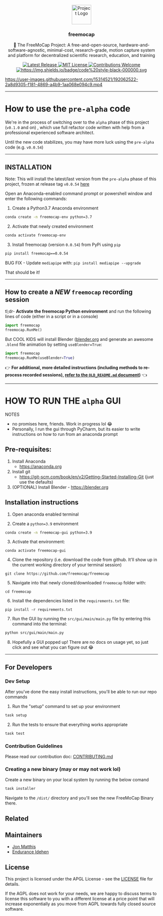 <p align="center">
    <img src="https://raw.githubusercontent.com/freemocap/freemocap/main/assets/logo/freemocap-logo-black-border.svg" height="64" alt="Project Logo">
</p>
<h3 align="center">freemocap</h3>
<p align="center">📝 The FreeMoCap Project: A free-and-open-source, hardware-and-software-agnostic, minimal-cost, research-grade, motion capture system and platform for decentralized scientific research, education, and training</p>
<p align="center">
    <a href="https://github.com/freemocap/freemocap/releases/latest">
        <img src="https://img.shields.io/github/release/freemocap/freemocap.svg" alt="Latest Release">
    </a>
    <a href="https://github.com/freemocap/freemocap/blob/main/LICENSE">
        <img src="https://img.shields.io/badge/license-AGPL-blue.svg" alt="MIT License">
    </a>
    <a href="https://github.com/freemocap/freemocap/issues">
        <img src="https://img.shields.io/badge/contributions-welcome-ff69b4.svg" alt="Contributions Welcome">
    </a>
  <a href="https://github.com/psf/black">
    <img alt="https://img.shields.io/badge/code%20style-black-000000.svg" src="https://img.shields.io/badge/code%20style-black-000000.svg">
  </a>
</p>


https://user-images.githubusercontent.com/15314521/192062522-2a8d9305-f181-4869-a4b9-1aa068e094c9.mp4


___
# How to use the `pre-alpha` code


We're in the process of switching over to the `alpha` phase of this project (`v0.1.0` and on) , which use full refactor code written with help from a professional experienced software architect. 

Until the new code stabilizes, you may have more luck using the `pre-alpha` code (e.g. `v0.0.54`)

---
## INSTALLATION 

Note: This will install the latest/last version from the `pre-alpha` phase of this project, frozen at release tag `v0.0.54` [here](https://github.com/freemocap/freemocap/releases/tag/v0.0.54)

Open an Anaconda-enabled command prompt or powershell window and enter the following commands:

1) Create a Python3.7 Anaconda environment
```bash 
conda create -n freemocap-env python=3.7
``` 

2) Activate that newly created environment
```bash
conda activate freemocap-env
```
3) Install freemocap (version `0.0.54`)  from PyPi using `pip`
```bash
pip install freemocap==0.0.54
```

BUG FIX - Update `mediapipe` with: `pip install mediapipe --upgrade`

That should be it!
___
##  How to create a *NEW* `freemocap` recording session

tl;dr- **Activate the freemocap Python environment** and run the following lines of code (either in a script or in a console)

```python
import freemocap
freemocap.RunMe()
```

But COOL KIDS will install Blender ([blender.org](https://blender.org) and generate an awesome `.blend` file animation by setting `useBlender=True`: 

```python
import freemocap
freemocap.RunMe(useBlender=True)
```

:point_right: **For additional, more detailed instructions (including methods to re-process recorded sessions), [refer to the `OLD_README.md` document](https://github.com/freemocap/freemocap/blob/main/OLD_README.md))** :point_left: 

___

#  HOW TO RUN THE `alpha` GUI

NOTES
- no promises here, friends. Work in progress lol :joy:    
- Personally, I run the gui through PyCharm, but its easier to write instructions on how to run from an anaconda prompt
 
## Pre-requisites:
1. Install Anaconda
    - https://anaconda.org
2. Install git 
     - https://git-scm.com/book/en/v2/Getting-Started-Installing-Git (just use the defaults)  
3. (OPTIONAL) Install Blender - https://blender.org

## Installation instructions

1. Open anaconda enabled terminal

2. Create a `python=3.9` environment
```bash
conda create -n freemocap-gui python=3.9
```

3. Activate that environment:
```
conda activate freemocap-gui
```

4. Clone the repository (i.e. download the code from github. It'll show up in the current working directory of your terminal session)
```
git clone https://github.com/freemocap/freemocap
```

5. Navigate into that newly cloned/downloaded `freemocap` folder with:
```
cd freemocap
```

6. Install the dependencies listed in the `requirements.txt` file:
```
pip install -r requirements.txt
```
7. Run the GUI by running the `src/gui/main/main.py` file by entering this command into the terminal:

```bash
python src/gui/main/main.py
```

8. Hopefully a GUI popped up! There are no docs on usage yet, so just click and see what you can figure out :joy:


___


## For Developers

### Dev Setup

After you've done the easy install instructions, you'll be able to run our repo commands

1. Run the "setup" command to set up your environment
```bash
task setup
```
2. Run the tests to ensure that everything works appropriate
```bash
task test
```

### Contribution Guidelines

Please read our contribution doc: [CONTRIBUTING.md](CONTRIBUTING.md)

### Creating a new binary (may or may not work lol)

Create a new binary on your local system by running the below comand
```bash
task installer
```

Navigate to the `/dist/` directory and you'll see the new FreeMoCap Binary there.

## Related

[//]: # (* [project-name]&#40;#&#41; - Project description)

## Maintainers

* [Jon Matthis](https://github.com/jonmatthis)
* [Endurance Idehen](https://github.com/endurance)

## License
This project is licensed under the APGL License - see the [LICENSE](LICENSE) file for details.

If the AGPL does not work for your needs, we are happy to discuss terms to license this software to you with a different license at a price point that will increase exponentially as you move from AGPL towards fully closed source software. 
